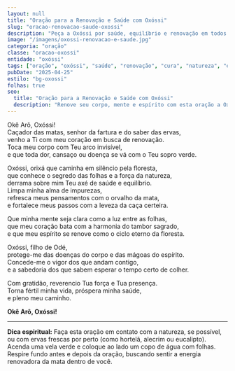 ```yaml
---
layout: null
title: "Oração para a Renovação e Saúde com Oxóssi"
slug: "oracao-renovacao-saude-oxossi"
description: "Peça a Oxóssi por saúde, equilíbrio e renovação em todos os planos da sua vida, com a força das matas e das ervas sagradas."
image: "/imagens/oxossi-renovacao-e-saude.jpg"
categoria: "oração"
classe: "oracao-oxossi"
entidade: "oxóssi"
tags: ["oração", "oxóssi", "saúde", "renovação", "cura", "natureza", "equilíbrio"]
pubDate: "2025-04-25"
estilo: "bg-oxossi"
folhas: true
seo:
  title: "Oração para a Renovação e Saúde com Oxóssi"
  description: "Renove seu corpo, mente e espírito com esta oração a Oxóssi, orixá da cura, da fartura e da força da floresta sagrada."
---
```


Okê Arô, Oxóssi!  
Caçador das matas, senhor da fartura e do saber das ervas,  
venho a Ti com meu coração em busca de renovação.  
Toca meu corpo com Teu arco invisível,  
e que toda dor, cansaço ou doença se vá com o Teu sopro verde.  

Oxóssi, orixá que caminha em silêncio pela floresta,  
que conhece o segredo das folhas e a força da natureza,  
derrama sobre mim Teu axé de saúde e equilíbrio.  
Limpa minha alma de impurezas,  
refresca meus pensamentos com o orvalho da mata,  
e fortalece meus passos com a leveza da caça certeira.  

Que minha mente seja clara como a luz entre as folhas,  
que meu coração bata com a harmonia do tambor sagrado,  
e que meu espírito se renove como o ciclo eterno da floresta.  

Oxóssi, filho de Odé,  
protege-me das doenças do corpo e das mágoas do espírito.  
Concede-me o vigor dos que andam contigo,  
e a sabedoria dos que sabem esperar o tempo certo de colher.  

Com gratidão, reverencio Tua força e Tua presença.  
Torna fértil minha vida, próspera minha saúde,  
e pleno meu caminho.

**Okê Arô, Oxóssi!**

---

**Dica espiritual:** Faça esta oração em contato com a natureza, se possível, ou com ervas frescas por perto (como hortelã, alecrim ou eucalipto). Acenda uma vela verde e coloque ao lado um copo de água com folhas. Respire fundo antes e depois da oração, buscando sentir a energia renovadora da mata dentro de você.
